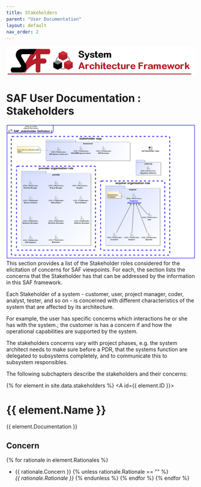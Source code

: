 ```yaml
---
title: Stakeholders
parent: "User Documentation"
layout: default
nav_order: 2
---
```

![System Architecture Framework](../assets/images/Banner_SAF.png)
# SAF User Documentation : Stakeholders
![SAF_Stakeholder_Definition](../assets/images/SAF_stakeholder_definition.svg)
This section provides a list of the Stakeholder roles considered for the elicitation of concerns for SAF viewpoints. For each, the section lists the concerns that the Stakeholder has that can be addressed by the information in this SAF framework.

Each Stakeholder of a system - customer, user, project manager, coder, analyst, tester, and so on - is concerned with different characteristics of the system that are affected by its architecture.

For example, the user has specific concerns which interactions he or she has with the system.; the customer is has a concern if and how the operational capabilities are supported by the system.

The stakeholders concerns vary with project phases, e.g. the system architect needs to make sure before a PDR, that the systems function are delegated to subsystems completely, and to communicate this to subsystem responsibles.


The following subchapters describe the stakeholders and their concerns:

{% for element in site.data.stakeholders %}
<A id={{ element.ID }}></A>
# {{ element.Name }} 

{{ element.Documentation }}
## Concern
{% for rationale in element.Rationales %}
* {{ rationale.Concern }}
   {% unless rationale.Rationale == "" %}  <BR>*{{ rationale.Rationale  }}* {% endunless %}
{% endfor %}
{% endfor %}
